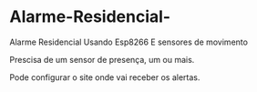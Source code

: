 # Alarme-Residencial-
Alarme Residencial Usando Esp8266 E sensores de movimento

Prescisa de um sensor de presença, um ou mais.

Pode configurar o site onde vai receber os alertas.
